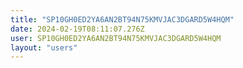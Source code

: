 ```yaml
---
title: "SP10GH0ED2YA6AN2BT94N75KMVJAC3DGARD5W4HQM"
date: 2024-02-19T08:11:07.276Z
user: SP10GH0ED2YA6AN2BT94N75KMVJAC3DGARD5W4HQM
layout: "users"
---
```

    